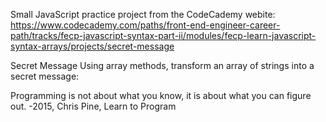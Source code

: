 Small JavaScript practice project from the CodeCademy webite: https://www.codecademy.com/paths/front-end-engineer-career-path/tracks/fecp-javascript-syntax-part-ii/modules/fecp-learn-javascript-syntax-arrays/projects/secret-message


Secret Message
Using array methods, transform an array of strings into a secret message:

Programming is not about what you know, it is about what you can figure out. -2015, Chris Pine, Learn to Program
